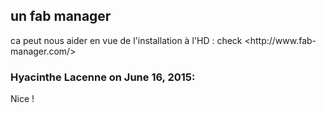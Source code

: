 ## un fab manager



ca peut nous aider en vue de l'installation à l'HD : check <http://www.fab-
manager.com/>



### **Hyacinthe Lacenne** on June 16, 2015:



Nice !



